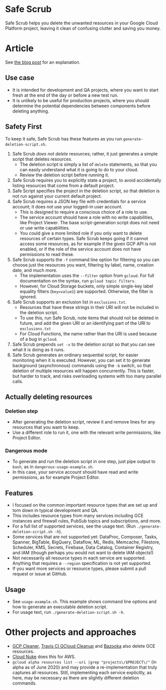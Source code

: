 # Safe Scrub

Safe Scrub helps you delete the unwanted resources in your Google Cloud Platform project, 
leaving it clean of confusing clutter and saving you money.

# Article
See [the blog post](https://blog.doit-intl.com/safe-scrub-clean-up-your-google-cloud-projects-f90f18aca311)
for an explanation.

## Use case
- It is intended for development and QA projects, where you want to start fresh at the end of the day or before a new test run.
- It is unlikely to be useful for production projects, where you should determine the potential dependencies between components before deleting
anything.

## Safety First 
To keep it safe, Safe Scrub has these features as you run `generate-deletion-script.sh`.
1. Safe Scrub _does not delete_ resources; rather, it just generates a simple script that deletes resources.
   - The deletion script is simply a list of `delete` statements, so that you can easily understand what it is going to do to your cloud.
   - Review the deletion script before running it.
1. Safe Scrub requires you to explicitly state a project, to avoid accidentally listing resources that come from
 a default project.
1. Safe Script specifies the project in the deletion script, so that deletion is not run against  your current default project.
1. Safe Scrub requires a JSON key file with credentials for a service account; it does not use your logged-in user account. 
    - This is designed to require a conscious choice of a role to use.
    - The service account should have a role with no write capabilities, like Project Viewer. The base script-generation script does not need or use write capabilities.
    - You could give a more limited role if you only want to delete resources of certain types. Safe Scrub keeps going if it cannot access some resources, 
    as for example if the given GCP API is not enabled, or if the role of the service account does not have permissions to read these.
1. Safe Scrub supports the `-f` command line option for filtering so you can choose just the resources you want,
 filtering by label, name, creation date, and much more. 
   - The implementation uses the `--filter` option from `gcloud`. For full documentaiton on the syntax, run  `gcloud topic filters`.
   - However, for Cloud Storage buckets, only simple single-key label equality filters  (`key=value1`) are supported. Otherwise, the filter is ignored.
1. Safe Scrub supports an exclusion list in `exclusions.txt`. 
   - Resources that have these strings in their URI will not be included in the deletion script.
   - To use this, run Safe Scrub, note items that should not be deleted in future, and add the given URI or an identifying part of the URI to `exclusions.txt`
   - For Cloud Functions, the name rather than the URI is used because of a bug in `gcloud`.
1. Safe Scrub prepends `set -x` to the deletion script so that you can see what it is doing as it runs.
1. Safe Scrub generates an ordinary sequential script, for easier monitoring when it is executed. However, you can set it to generate
background (asynchronous) commands using the `-b` switch, so that deletion  of multiple resources will happen 
concurrently. This is faster, but harder to track, and risks overloading systems with too many parallel calls.
 
## Actually deleting resources
### Deletion step
  - After generating the deletion script, review it and remove lines for any resources that you want to keep.
  - Use a different role to run it, one with the relevant write permissions, like Project Editor.
### Dangerous mode
  - To generate and run the deletion script in one step, just pipe output to `bash`, as in `dangerous-usage-example.sh`. 
  - In this case, your service account should have read and write permissions, as for example Project Editor.

## Features
- I focused on the common important resource types that are set up and torn down
 in typical development and QA.
- This includes resource types from many services including GCE instances and firewall rules,
PubSub topics and subscriptions, and more. 
- For a full list of supported services, see the usage text. (Run  `./generate-deletion-script.sh -h`).  
- Some services that are not supported yet: DataProc, Composer, Tasks, Spanner, BigTable, BigQuery, Dataflow, ML,
Redis, Memcache, Filestore, Scheduler, KMS, Secrets, Firebase, Data Catalog, Container Registry, 
and IAM (though perhaps you would not want to delete IAM objects!)
- Not necessarily all resource types in each service are supported. Anything that 
requires a `--region` specification is not yet supported.
- If you want more services or resource types, please submit a pull request or issue at GitHub.

## Usage
- See `usage-example.sh`. This example shows command line options and how to generate an executable deletion script.
- For usage text, run `./generate-deletion-script.sh -h`.

# Other projects and approaches
- [GCP Cleaner](https://github.com/paulczar/gcp-cleaner/blob/master/delete-all.sh), 
[Travis CI GCloud Cleanup](https://github.com/travis-ci/gcloud-cleanup) and [Bazooka](https://github.com/enxebre/bazooka) also delete GCE resources.
- [Cloud Nuke](https://blog.gruntwork.io/cloud-nuke-how-we-reduced-our-aws-bill-by-85-f3aced4e5876) does this for AWS.
-  `gcloud alpha resources list --uri |grep "projects\/$PROJECT\/"` (in alpha as of June 2020) and may provide
  a re-implementation that truly captures all resources. Still, implementing each service explicitly, 
  as here, may be necessary as there are slightly different deletion commands.
